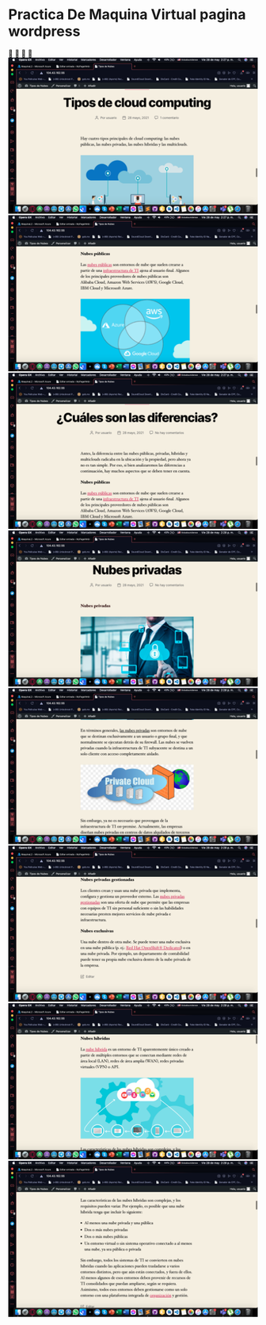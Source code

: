 <h1> Practica De Maquina Virtual pagina wordpress </h1>
🐧
🐧
🐧
🐧
<img src="cap/az1.png" class="card-img-top" alt="...">
<img src="cap/az2.png" class="card-img-top" alt="...">
<img src="cap/az3.png" class="card-img-top" alt="...">
<img src="cap/az4.png" class="card-img-top" alt="...">
<img src="cap/az5.png" class="card-img-top" alt="...">
<img src="cap/az6.png" class="card-img-top" alt="...">
<img src="cap/az7.png" class="card-img-top" alt="...">
<img src="cap/az8.png" class="card-img-top" alt="...">
